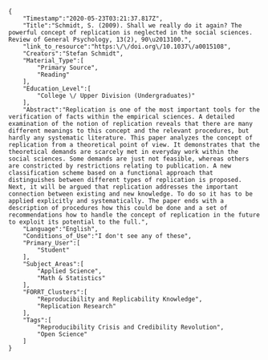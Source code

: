 
    {
        "Timestamp":"2020-05-23T03:21:37.817Z",
        "Title":"Schmidt, S. (2009). Shall we really do it again? The powerful concept of replication is neglected in the social sciences. Review of General Psychology, 13(2), 90\u2013100.",
        "link_to_resource":"https:\/\/doi.org\/10.1037\/a0015108",
        "Creators":"Stefan Schmidt",
        "Material_Type":[
            "Primary Source",
            "Reading"
        ],
        "Education_Level":[
            "College \/ Upper Division (Undergraduates)"
        ],
        "Abstract":"Replication is one of the most important tools for the verification of facts within the empirical sciences. A detailed examination of the notion of replication reveals that there are many different meanings to this concept and the relevant procedures, but hardly any systematic literature. This paper analyzes the concept of replication from a theoretical point of view. It demonstrates that the theoretical demands are scarcely met in everyday work within the social sciences. Some demands are just not feasible, whereas others are constricted by restrictions relating to publication. A new classification scheme based on a functional approach that distinguishes between different types of replication is proposed. Next, it will be argued that replication addresses the important connection between existing and new knowledge. To do so it has to be applied explicitly and systematically. The paper ends with a description of procedures how this could be done and a set of recommendations how to handle the concept of replication in the future to exploit its potential to the full.",
        "Language":"English",
        "Conditions_of_Use":"I don't see any of these",
        "Primary_User":[
            "Student"
        ],
        "Subject_Areas":[
            "Applied Science",
            "Math & Statistics"
        ],
        "FORRT_Clusters":[
            "Reproducibility and Replicability Knowledge",
            "Replication Research"
        ],
        "Tags":[
            "Reproducibility Crisis and Credibility Revolution",
            "Open Science"
        ]
    }
